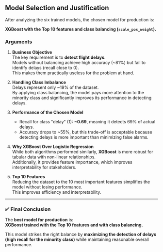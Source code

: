 ## Model Selection and Justification

After analyzing the six trained models, the chosen model for production is:

**XGBoost with the Top 10 features and class balancing (`scale_pos_weight`).**

### Arguments

1. **Business Objective**  
   The key requirement is to **detect flight delays**.  
   Models without balancing achieve high accuracy (~81%) but fail to identify delays (recall close to 0).  
   This makes them practically useless for the problem at hand.  

2. **Handling Class Imbalance**  
   Delays represent only ~19% of the dataset.  
   By applying class balancing, the model pays more attention to the minority class and significantly improves its performance in detecting delays.  

3. **Performance of the Chosen Model**  
   - Recall for class "delay" (1): **~0.69**, meaning it detects 69% of actual delays.  
   - Accuracy drops to ~55%, but this trade-off is acceptable because detecting delays is more important than minimizing false alarms.  

4. **Why XGBoost Over Logistic Regression**  
   While both algorithms performed similarly, **XGBoost** is more robust for tabular data with non-linear relationships.  
   Additionally, it provides feature importance, which improves interpretability for stakeholders.  

5. **Top 10 Features**  
   Reducing the dataset to the 10 most important features simplifies the model without losing performance.  
   This improves efficiency and interpretability.  

---

### ✅ Final Conclusion
The **best model for production** is:  
**XGBoost trained with the Top 10 features and with class balancing.**

This model strikes the right balance by **maximizing the detection of delays (high recall for the minority class)** while maintaining reasonable overall performance.